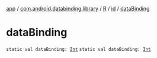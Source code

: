 [app](../../../index.md) / [com.android.databinding.library](../../index.md) / [R](../index.md) / [id](index.md) / [dataBinding](./data-binding.md)

# dataBinding

`static val dataBinding: `[`Int`](https://kotlinlang.org/api/latest/jvm/stdlib/kotlin/-int/index.html)
`static val dataBinding: `[`Int`](https://kotlinlang.org/api/latest/jvm/stdlib/kotlin/-int/index.html)